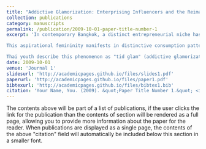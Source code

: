 ```yaml
---
title: "Addictive Glamorization: Enterprising Influencers and the Reimagining of Thai Urban Identity through Aspirational Femininity"
collection: publications
category: manuscripts
permalink: /publication/2009-10-01-paper-title-number-1
excerpt: 'In contemporary Bangkok, a distinct entrepreneurial niche has emerged among female influencers educated at elite international schools in the Silom–Asoke corridor. These "dek inter" (internationally educated) influencers deploy enterprise self-branding, visual digital media, and business ventures to reinforce high-class entrepreneurial feminine values. Their content simultaneously produces and transmits affects of aspirational femininity to young audiences who often possess substantial economic privilege, though less entrenched than that of the content creators themselves.

This aspirational femininity manifests in distinctive consumption patterns: Triam Udom Suksa students receive boutique-packaged Thai tea cakes via Grab delivery at school gates; Chulalongkorn interns unwind over Spanish tapas at The Commons; Longchamp bags rest casually on metal sheet tables at street-side Isaan restaurants. 

Thai youth describe this phenomenon as "tid glam" (addictive glamorization), a relationship wherein individuals from lower socioeconomic backgrounds become symbolically invested in content marketed aspirationally by those from higher strata. What distinguishes this dynamic from conventional celebrity influence or aspirational marketing is its specifically gendered dimension within the Thai context. The content creators project an entrepreneurial femininity that fuses business acumen with traditionally "glam" feminine aesthetic and relational qualities. Their audience—predominantly middle-class high school students—consumes this content not merely as entertainment but as instructional material for potential social mobility and cultural critique.'
date: 2009-10-01
venue: 'Journal 1'
slidesurl: 'http://academicpages.github.io/files/slides1.pdf'
paperurl: 'http://academicpages.github.io/files/paper1.pdf'
bibtexurl: 'http://academicpages.github.io/files/bibtex1.bib'
citation: 'Your Name, You. (2009). &quot;Paper Title Number 1.&quot; <i>Journal 1</i>. 1(1).'
---
```

The contents above will be part of a list of publications, if the user clicks the link for the publication than the contents of section will be rendered as a full page, allowing you to provide more information about the paper for the reader. When publications are displayed as a single page, the contents of the above "citation" field will automatically be included below this section in a smaller font.
